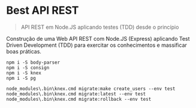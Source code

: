 # Best API REST
> API REST em Node.JS aplicando testes (TDD) desde o princípio


Construção de uma Web API REST com Node.JS (Express) aplicando Test Driven Development (TDD) para exercitar os conhecimentos e massificar boas práticas.


```
npm i -S body-parser
npm i -S consign
npm i -S knex
npm i -S pg
```


```
node_modules\.bin\knex.cmd migrate:make create_users --env test
node_modules\.bin\knex.cmd migrate:latest --env test
node_modules\.bin\knex.cmd migrate:rollback --env test
```